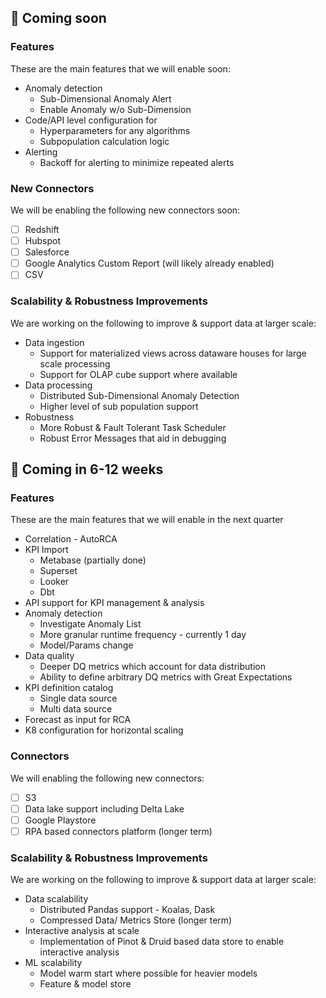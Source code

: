 🚦 Coming soon
-----------

### Features

These are the main features that we will enable soon:

-   Anomaly detection
    -   Sub-Dimensional Anomaly Alert
    -   Enable Anomaly w/o Sub-Dimension
-   Code/API level configuration for
    -   Hyperparameters for any algorithms
    -   Subpopulation calculation logic 
-   Alerting
    -   Backoff for alerting to minimize repeated alerts

### New Connectors 

We will be enabling the following new connectors soon:

- [ ] Redshift
- [ ] Hubspot
- [ ] Salesforce
- [ ] Google Analytics Custom Report (will likely already enabled)
- [ ] CSV

### Scalability & Robustness Improvements

We are working on the following to improve & support data at larger scale:

-   Data ingestion
    -   Support for materialized views across dataware houses for large scale processing
    -   Support for OLAP cube support where available
-   Data processing
    -   Distributed Sub-Dimensional Anomaly Detection
    -   Higher level of sub population support 
-   Robustness
    -   More Robust & Fault Tolerant Task Scheduler
    -   Robust Error Messages that aid in debugging


:construction: Coming in 6-12 weeks
--------------------

### Features

These are the main features that we will enable in the next quarter

-   Correlation - AutoRCA
-   KPI Import
    -   Metabase (partially done)
    -   Superset
    -   Looker
    -   Dbt
-   API support for KPI management & analysis  
-   Anomaly detection
    -   Investigate Anomaly List
    -   More granular runtime frequency - currently 1 day
    -   Model/Params change
-   Data quality
    -   Deeper DQ metrics which account for data distribution
    -   Ability to define arbitrary DQ metrics with Great Expectations
-   KPI definition catalog
    -   Single data source
    -   Multi data source
-   Forecast as input for RCA 
-   K8 configuration for horizontal scaling
### Connectors

We will enabling the following new connectors:

- [ ] S3
- [ ] Data lake support including Delta Lake
- [ ] Google Playstore
- [ ] RPA based connectors platform (longer term)

### Scalability & Robustness Improvements 

We are working on the following to improve & support data at larger scale:

-   Data scalability 
    -   Distributed Pandas support - Koalas, Dask
    -   Compressed Data/ Metrics Store (longer term)
-   Interactive analysis at scale
    -   Implementation of Pinot & Druid based data store to enable interactive analysis 
-   ML scalability
    -   Model warm start where possible for heavier models
    -   Feature & model store
